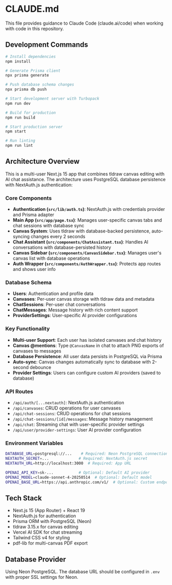 # CLAUDE.md

This file provides guidance to Claude Code (claude.ai/code) when working with code in this repository.

## Development Commands

```bash
# Install dependencies
npm install

# Generate Prisma client
npx prisma generate

# Push database schema changes
npx prisma db push

# Start development server with Turbopack
npm run dev

# Build for production
npm run build

# Start production server
npm start

# Run linting
npm run lint
```

## Architecture Overview

This is a multi-user Next.js 15 app that combines tldraw canvas editing with AI chat assistance. The architecture uses PostgreSQL database persistence with NextAuth.js authentication:

### Core Components

- **Authentication (`src/lib/auth.ts`)**: NextAuth.js with credentials provider and Prisma adapter
- **Main App (`src/app/page.tsx`)**: Manages user-specific canvas tabs and chat sessions with database sync
- **Canvas System**: Uses tldraw with database-backed persistence, auto-syncing changes every 2 seconds
- **Chat Assistant (`src/components/ChatAssistant.tsx`)**: Handles AI conversations with database-persisted history
- **Canvas Sidebar (`src/components/CanvasSidebar.tsx`)**: Manages user's canvas list with database operations
- **Auth Wrapper (`src/components/AuthWrapper.tsx`)**: Protects app routes and shows user info

### Database Schema

- **Users**: Authentication and profile data
- **Canvases**: Per-user canvas storage with tldraw data and metadata
- **ChatSessions**: Per-user chat conversations
- **ChatMessages**: Message history with rich content support
- **ProviderSettings**: User-specific AI provider configurations

### Key Functionality

- **Multi-user Support**: Each user has isolated canvases and chat history
- **Canvas @mentions**: Type `@CanvasName` in chat to attach PNG exports of canvases to messages
- **Database Persistence**: All user data persists in PostgreSQL via Prisma
- **Auto-sync**: Canvas changes automatically sync to database with 2-second debounce
- **Provider Settings**: Users can configure custom AI providers (saved to database)

### API Routes

- `/api/auth/[...nextauth]`: NextAuth.js authentication
- `/api/canvases`: CRUD operations for user canvases
- `/api/chat-sessions`: CRUD operations for chat sessions
- `/api/chat-sessions/[id]/messages`: Message history management
- `/api/chat`: Streaming chat with user-specific provider settings
- `/api/user/provider-settings`: User AI provider configuration

### Environment Variables

```bash
DATABASE_URL=postgresql://...    # Required: Neon PostgreSQL connection
NEXTAUTH_SECRET=...             # Required: NextAuth.js secret
NEXTAUTH_URL=http://localhost:3000  # Required: App URL

OPENAI_API_KEY=sk-...           # Optional: Default AI provider
OPENAI_MODEL=claude-sonnet-4-20250514  # Optional: Default model
OPENAI_BASE_URL=https://api.anthropic.com/v1/  # Optional: Custom endpoint
```

## Tech Stack

- Next.js 15 (App Router) + React 19
- NextAuth.js for authentication
- Prisma ORM with PostgreSQL (Neon)
- tldraw 3.15.x for canvas editing
- Vercel AI SDK for chat streaming
- Tailwind CSS v4 for styling
- pdf-lib for multi-canvas PDF export

## Database Provider

Using Neon PostgreSQL. The database URL should be configured in `.env` with proper SSL settings for Neon.